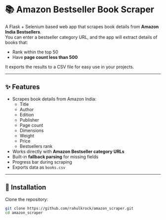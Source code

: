# 📚 Amazon Bestseller Book Scraper

A Flask + Selenium based web app that scrapes book details from **Amazon India Bestsellers**.  
You can enter a bestseller category URL, and the app will extract details of books that:  
- Rank within the top 50  
- Have **page count less than 500**

It exports the results to a CSV file for easy use in your projects.

---

## ✨ Features

- Scrapes book details from Amazon India:
  - Title  
  - Author  
  - Edition  
  - Publisher  
  - Page count  
  - Dimensions  
  - Weight  
  - Price  
  - Bestsellers rank  
- Works directly with **Amazon Bestseller category URLs**  
- Built-in **fallback parsing** for missing fields  
- Progress bar during scraping  
- Exports data as `books.csv`

---

## 🚀 Installation

Clone the repository:

```bash
git clone https://github.com/rahulkrock/amazon_scraper.git
cd amazon_scraper
